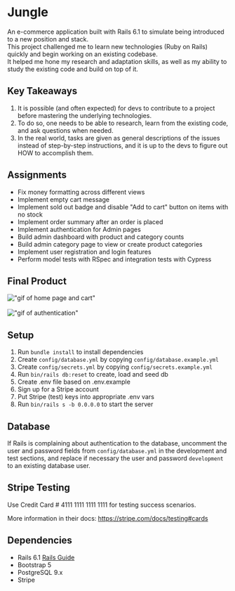 # Jungle

An e-commerce application built with Rails 6.1 to simulate being introduced to a new position and stack.  
This project challenged me to learn new technologies (Ruby on Rails) quickly and begin working on an existing codebase.  
It helped me hone my research and adaptation skills, as well as my ability to study the existing code and build on top of it.

## Key Takeaways
1. It is possible (and often expected) for devs to contribute to a project before mastering the underlying technologies.
2. To do so, one needs to be able to research, learn from the existing code, and ask questions when needed.
3. In the real world, tasks are given as general descriptions of the issues instead of step-by-step instructions, and it is up to the devs to figure out HOW to accomplish them.

## Assignments

* Fix money formatting across different views
* Implement empty cart message
* Implement sold out badge and disable "Add to cart" button on items with no stock
* Implement order summary after an order is placed
* Implement authentication for Admin pages
* Build admin dashboard with product and category counts
* Build admin category page to view or create product categories
* Implement user registration and login features
* Perform model tests with RSpec and integration tests with Cypress 

## Final Product
!["gif of home page and cart"](https://github.com/keikaloustian/jungle-rails/blob/master/docs/homepage-product.gif?raw=true)
<br><br>
!["gif of authentication"](https://github.com/keikaloustian/jungle-rails/blob/master/docs/auth.gif?raw=true)


## Setup

1. Run `bundle install` to install dependencies
2. Create `config/database.yml` by copying `config/database.example.yml`
3. Create `config/secrets.yml` by copying `config/secrets.example.yml`
4. Run `bin/rails db:reset` to create, load and seed db
5. Create .env file based on .env.example
6. Sign up for a Stripe account
7. Put Stripe (test) keys into appropriate .env vars
8. Run `bin/rails s -b 0.0.0.0` to start the server

## Database

If Rails is complaining about authentication to the database, uncomment the user and password fields from `config/database.yml` in the development and test sections, and replace if necessary the user and password `development` to an existing database user.

## Stripe Testing

Use Credit Card # 4111 1111 1111 1111 for testing success scenarios.

More information in their docs: <https://stripe.com/docs/testing#cards>

## Dependencies

- Rails 6.1 [Rails Guide](http://guides.rubyonrails.org/v6.1/)
- Bootstrap 5
- PostgreSQL 9.x
- Stripe
